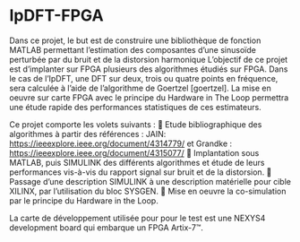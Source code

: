 # IpDFT-FPGA
Dans ce projet, le but est de construire une bibliothèque de fonction MATLAB permettant l’estimation des composantes d’une sinusoïde perturbée par du bruit et de la distorsion harmonique 
L’objectif de ce projet est d’implanter sur FPGA plusieurs des algorithmes étudiés sur FPGA. Dans le cas de l’IpDFT, une DFT sur deux, trois ou quatre points en fréquence, sera calculée à l’aide de l’algorithme de Goertzel [goertzel]. La mise en oeuvre sur carte FPGA avec le principe du Hardware in The Loop permettra une étude rapide des performances statistiques de ces estimateurs.

Ce projet comporte les volets suivants :
 Etude bibliographique des algorithmes à partir des références : JAIN: https://ieeexplore.ieee.org/document/4314779/   et  Grandke : https://ieeexplore.ieee.org/document/4315077/
 Implantation sous MATLAB, puis SIMULINK des différents algorithmes et étude de leurs
performances vis-à-vis du rapport signal sur bruit et de la distorsion.
 Passage d’une description SIMULINK à une description matérielle pour cible XILINX, par
l’utilisation du bloc SYSGEN.
 Mise en oeuvre la co-simulation par le principe du Hardware in the Loop.

La carte de développement utilisée pour pour le test est une NEXYS4 development board qui embarque un FPGA Artix-7™.

